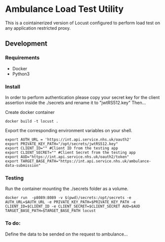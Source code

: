 # Ambulance Load Test Utility

This is a cointainerized version of Locust configured to perform load test on any application restricted proxy.

## Development

### Requirements
* Docker
* Python3

### Install
In order to perform authentication please copy your secret key for the client assertion inside the ./secrets and rename it to "jwtRS512.key"
Then...

Create docker container
```
docker build -t locust .
```

Export the corresponding environment variables on your shell.
```
export AUTH_URL = 'https://int.api.service.nhs.uk/oauth2' 
export PRIVATE_KEY_PATH="/opt/secrets/jwtRS512.key"
export CLIENT_ID="" #Client ID from the testing app 
export CLIENT_SECRET="" #Client Secret from the testing app
export AUD="https://int.api.service.nhs.uk/oauth2/token"
export TARGET_BASE_PATH="https://int.api.service.nhs.uk/ambulance-data-submission"
```
### Testing
Run the container mounting the ./secrets folder as a volume.
```
docker run  -p8089:8089 -v $(pwd)/secrets:/opt/secrets -e AUTH_URL=$AUTH_URL -e PRIVATE_KEY_PATH=$PRIVATE_KEY_PATH -e CLIENT_ID=$CLIENT_ID -e CLIENT_SECRET=$CLIENT_SECRET AUD=$AUD TARGET_BASE_PATH=$TARGET_BASE_PATH locust
```

### To do:
Define the data to be sended on the request to ambulance...